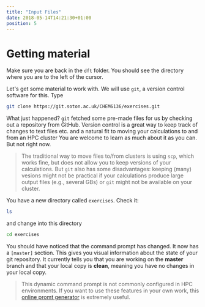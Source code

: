 ```yaml
---
title: "Input Files"
date: 2018-05-14T14:21:30+01:00
position: 5
---
```


# Getting material

Make sure you are back in the `dft` folder. You should see the directory where you are to the left of the cursor.

Let's get some material to work with. We will use `git`, a version control software for this. Type

```bash
git clone https://git.soton.ac.uk/CHEM6136/exercises.git
```

What just happened? `git` fetched some pre-made files for us by checking out a repository from GitHub. Version control is a great way to keep track of changes to text files etc. and a natural fit to moving your calculations to and from an HPC cluster You are welcome to learn as much about it as you can. But not right now.

> The traditional way to move files to/from clusters is using `scp`, which works fine, but does not allow you to keep versions of your calculations. But `git` also has some disadvantages: keeping (many) vesions might not be practical if your calculations produce large output files (e.g., several GBs) or `git` might not be available on your cluster.

You have a new directory called `exercises`. Check it:

```bash
ls
```

and change into this directory

```bash
cd exercises
```

You should have noticed that the command prompt has changed. It now has a `[master]` section. This gives you visual information about the state of your git repository. It currently tells you that you are working on the **master** branch and that your local copy is **clean**, meaning you have no changes in your local copy.

> This dynamic command prompt is not commonly configured in HPC environments. If you want to use these features in your own work, this [online promt generator](http://ezprompt.net/) is extremely useful.
